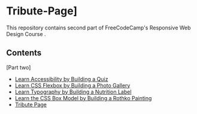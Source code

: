 # Tribute-Page]


This repository contains second part of FreeCodeCamp's Responsive Web Design Course .
## Contents
[Part two]
* [Learn Accessibility by Building a Quiz](https://github.com/Abdiwali-Eid/Tribute-Page/tree/main/Learn%20Accessibility%20by%20Building%20a%20Quiz)
* [Learn CSS Flexbox by Building a Photo Gallery](https://github.com/Abdiwali-Eid/Tribute-Page/tree/main/Learn%20CSS%20Flexbox%20by%20Building%20a%20Photo%20Gallery)
 * [Learn Typography by Building a Nutrition Label](https://github.com/Abdiwali-Eid/Tribute-Page/tree/main/Learn%20Typography%20by%20Building%20a%20Nutrition%20Label)
 * [Learn the CSS Box Model by Building a Rothko Painting](https://github.com/Abdiwali-Eid/Tribute-Page/tree/main/Learn%20the%20CSS%20Box%20Model%20by%20Building%20a%20Rothko%20Painting)
 * [Tribute Page](https://github.com/Abdiwali-Eid/Tribute-Page/tree/main/Tribute%20Page)
